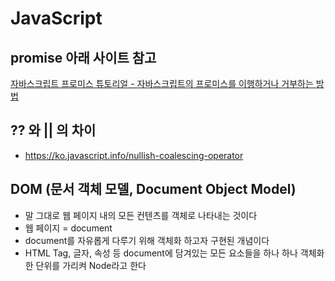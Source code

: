 # JavaScript

## promise 아래 사이트 참고

[자바스크립트 프로미스 튜토리얼 - 자바스크립트의 프로미스를 이행하거나 거부하는 방법](https://www.freecodecamp.org/korean/news/javascript-promise-tutorial-how-to-resolve-or-reject-promises-in-js/)

## ?? 와 || 의 차이

- https://ko.javascript.info/nullish-coalescing-operator

## DOM (문서 객체 모델, Document Object Model)

- 말 그대로 웹 페이지 내의 모든 컨텐츠를 객체로 나타내는 것이다
- 웹 페이지 = document
- document를 자유롭게 다루기 위해 객체화 하고자 구현된 개념이다
- HTML Tag, 글자, 속성 등 document에 담겨있는 모든 요소들을 하나 하나 객체화 한 단위를 가리켜 Node라고 한다
